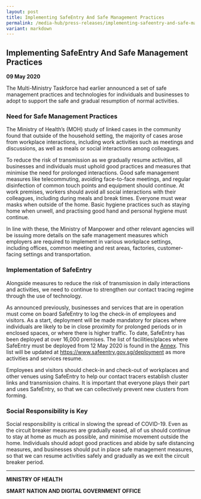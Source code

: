 ```yaml
---
layout: post
title: Implementing SafeEntry And Safe Management Practices
permalink: /media-hub/press-releases/implementing-safeentry-and-safe-management-practices/
variant: markdown
---
```

## Implementing SafeEntry And Safe Management Practices

**09 May 2020**

The Multi-Ministry Taskforce had earlier announced a set of safe management practices and technologies for individuals and businesses to adopt to support the safe and gradual resumption of normal activities.

### Need for Safe Management Practices

The Ministry of Health’s (MOH) study of linked cases in the community found that outside of the household setting, the majority of cases arose from workplace interactions, including work activities such as meetings and discussions, as well as meals or social interactions among colleagues.

To reduce the risk of transmission as we gradually resume activities, all businesses and individuals must uphold good practices and measures that minimise the need for prolonged interactions. Good safe management measures like telecommuting, avoiding face-to-face meetings, and regular disinfection of common touch points and equipment should continue. At work premises, workers should avoid all social interactions with their colleagues, including during meals and break times. Everyone must wear masks when outside of the home. Basic hygiene practices such as staying home when unwell, and practising good hand and personal hygiene must continue.

In line with these, the Ministry of Manpower and other relevant agencies will be issuing more details on the safe management measures which employers are required to implement in various workplace settings, including offices, common meeting and rest areas, factories, customer-facing settings and transportation.

### Implementation of SafeEntry

Alongside measures to reduce the risk of transmission in daily interactions and activities, we need to continue to strengthen our contact tracing regime through the use of technology.

As announced previously, businesses and services that are in operation must come on board SafeEntry to log the check-in of employees and visitors. As a start, deployment will be made mandatory for places where individuals are likely to be in close proximity for prolonged periods or in enclosed spaces, or where there is higher traffic. To date, SafeEntry has been deployed at over 16,000 premises. The list of facilities/places where SafeEntry must be deployed from 12 May 2020 is found in the  [Annex](/files/press-releases/2020/implementing-safeentry-and-safe-management-practices-annex.pdf). This list will be updated at https://www.safeentry.gov.sg/deployment as more activities and services resume.

Employees and visitors should check-in and check-out of workplaces and other venues using SafeEntry to help our contact tracers establish cluster links and transmission chains. It is important that everyone plays their part and uses SafeEntry, so that we can collectively prevent new clusters from forming.

### Social Responsibility is Key

Social responsibility is critical in slowing the spread of COVID-19. Even as the circuit breaker measures are gradually eased, all of us should continue to stay at home as much as possible, and minimise movement outside the home. Individuals should adopt good practices and abide by safe distancing measures, and businesses should put in place safe management measures, so that we can resume activities safely and gradually as we exit the circuit breaker period.

---

**MINISTRY OF HEALTH**

**SMART NATION AND DIGITAL GOVERNMENT OFFICE**